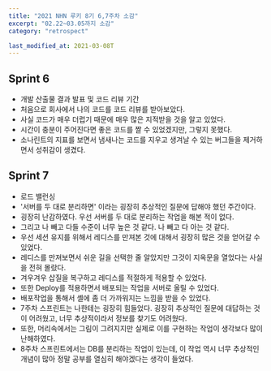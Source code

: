 ```yaml
---
title: "2021 NHN 루키 8기 6,7주차 소감"
excerpt: "02.22~03.05까지 소감"
category: "retrospect"

last_modified_at: 2021-03-08T
---
```


## Sprint 6

- 개발 산출물 결과 발표 및 코드 리뷰 기간
- 처음으로 회사에서 나의 코드를 코드 리뷰를 받아보았다.
- 사실 코드가 매우 더럽기 때문에 매우 많은 지적받을 것을 알고 있었다.
- 시간이 충분이 주어진다면 좋은 코드를 짤 수 있었겠지만, 그렇지 못했다.
- 소나린트의 지표를 보면서 냄새나는 코드를 지우고 생겨날 수 있는 버그들을 제거하면서 성취감이 생겼다.

## Sprint 7

- 로드 밸런싱
- '서버를 두 대로 분리하면' 이라는 굉장히 추상적인 질문에 답해야 했던 주간이다.
- 굉장히 난감하였다. 우선 서버를 두 대로 분리하는 작업을 해본 적이 없다.
- 그리고 나 빼고 다들 수준이 너무 높은 것 같다. 나 빼고 다 아는 것 같다.
- 우선 세션 유지를 위해서 레디스를 만져본 것에 대해서 굉장히 많은 것을 얻어갈 수 있었다.
- 레디스를 만져보면서 쉬운 길을 선택한 줄 알았지만 그것이 지옥문을 열었다는 사실을 전혀 몰랐다.
- 겨우겨우 삽질을 복구하고 레디스를 적절하게 적용할 수 있었다.
- 또한 Deploy를 적용하면서 배포되는 작업을 서버로 올릴 수 있었다.
- 배포작업을 통해서 셸에 좀 더 가까워지는 느낌을 받을 수 있었다.
- 7주차 스프린트는 나한테는 굉장히 힘들었다. 굉장히 추상적인 질문에 대답하는 것이 어려웠고, 너무 추상적이라서 정보를 찾기도 어려웠다.
- 또한, 머리속에서는 그림이 그려지지만 실제로 이를 구현하는 작업이 생각보다 많이 난해하였다.
- 8주차 스프린트에서는 DB를 분리하는 작업이 있는데, 이 작업 역시 너무 추상적인 개념이 많아 정말 공부를 열심히 해야겠다는 생각이 들었다.
